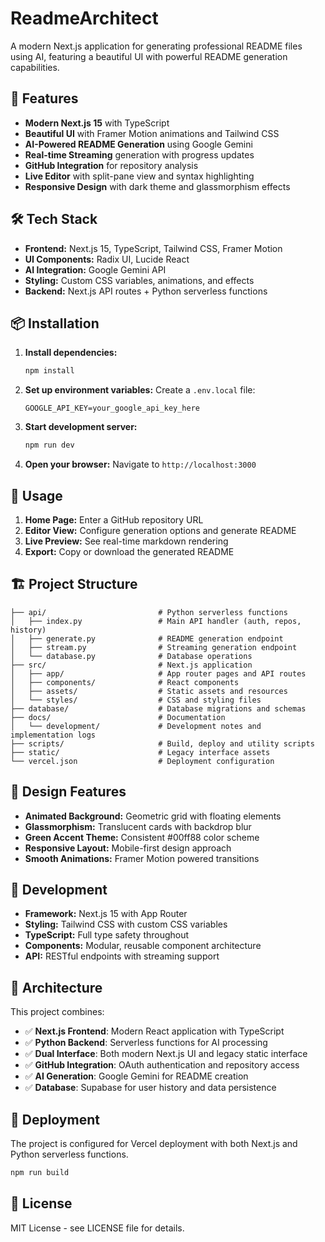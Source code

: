 # ReadmeArchitect

A modern Next.js application for generating professional README files using AI, featuring a beautiful UI with powerful README generation capabilities.

## 🚀 Features

- **Modern Next.js 15** with TypeScript
- **Beautiful UI** with Framer Motion animations and Tailwind CSS
- **AI-Powered README Generation** using Google Gemini
- **Real-time Streaming** generation with progress updates
- **GitHub Integration** for repository analysis
- **Live Editor** with split-pane view and syntax highlighting
- **Responsive Design** with dark theme and glassmorphism effects

## 🛠️ Tech Stack

- **Frontend:** Next.js 15, TypeScript, Tailwind CSS, Framer Motion
- **UI Components:** Radix UI, Lucide React
- **AI Integration:** Google Gemini API
- **Styling:** Custom CSS variables, animations, and effects
- **Backend:** Next.js API routes + Python serverless functions

## 📦 Installation

1. **Install dependencies:**
   ```bash
   npm install
   ```

2. **Set up environment variables:**
   Create a `.env.local` file:
   ```
   GOOGLE_API_KEY=your_google_api_key_here
   ```

3. **Start development server:**
   ```bash
   npm run dev
   ```

4. **Open your browser:**
   Navigate to `http://localhost:3000`

## 🎯 Usage

1. **Home Page:** Enter a GitHub repository URL
2. **Editor View:** Configure generation options and generate README
3. **Live Preview:** See real-time markdown rendering
4. **Export:** Copy or download the generated README

## 🏗️ Project Structure

```
├── api/                         # Python serverless functions
│   ├── index.py                 # Main API handler (auth, repos, history)
│   ├── generate.py              # README generation endpoint
│   ├── stream.py                # Streaming generation endpoint
│   └── database.py              # Database operations
├── src/                         # Next.js application
│   ├── app/                     # App router pages and API routes
│   ├── components/              # React components
│   ├── assets/                  # Static assets and resources
│   └── styles/                  # CSS and styling files
├── database/                    # Database migrations and schemas
├── docs/                        # Documentation
│   └── development/             # Development notes and implementation logs
├── scripts/                     # Build, deploy and utility scripts
├── static/                      # Legacy interface assets
└── vercel.json                  # Deployment configuration
```

## 🎨 Design Features

- **Animated Background:** Geometric grid with floating elements
- **Glassmorphism:** Translucent cards with backdrop blur
- **Green Accent Theme:** Consistent #00ff88 color scheme
- **Responsive Layout:** Mobile-first design approach
- **Smooth Animations:** Framer Motion powered transitions

## 🔧 Development

- **Framework:** Next.js 15 with App Router
- **Styling:** Tailwind CSS with custom CSS variables
- **TypeScript:** Full type safety throughout
- **Components:** Modular, reusable component architecture
- **API:** RESTful endpoints with streaming support

## 🔧 Architecture

This project combines:
- ✅ **Next.js Frontend**: Modern React application with TypeScript
- ✅ **Python Backend**: Serverless functions for AI processing
- ✅ **Dual Interface**: Both modern Next.js UI and legacy static interface
- ✅ **GitHub Integration**: OAuth authentication and repository access
- ✅ **AI Generation**: Google Gemini for README creation
- ✅ **Database**: Supabase for user history and data persistence

## 🚀 Deployment

The project is configured for Vercel deployment with both Next.js and Python serverless functions.

```bash
npm run build
```

## 📄 License

MIT License - see LICENSE file for details.